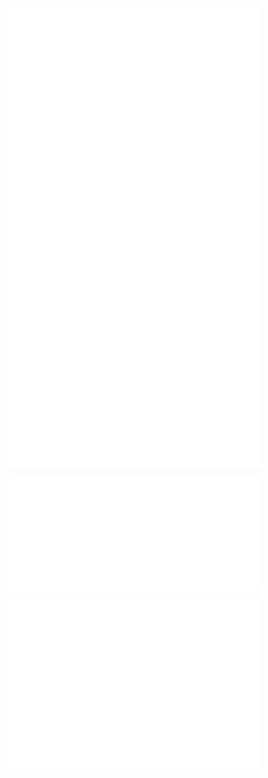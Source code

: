 <p align="center">
<a target="_blank" rel="noopener noreferrer" href="https://ahampriyanshu.com/">
<img src="https://github.com/ahampriyanshu/meta/raw/main/metrics.base.svg" alt="base svg" />
</a>
</p>

<p align="center">
<a target="_blank" rel="noopener noreferrer" href="https://ahampriyanshu.com/cp">
<img src="https://github.com/ahampriyanshu/meta/raw/main/metrics.cp.svg" alt="cp svg" />
</a>
</p>

<p align="center">
<a target="_blank" rel="noopener noreferrer" href="https://ahampriyanshu.com/blog">
<img src="https://github.com/ahampriyanshu/meta/raw/main/metrics.blog.svg" alt="blog svg" />
</a>
</p>